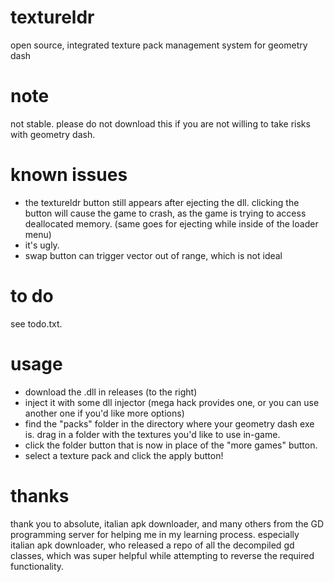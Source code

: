 # textureldr
open source, integrated texture pack management system for geometry dash

# note
not stable. please do not download this if you are not willing to take risks with geometry dash.

# known issues
- the textureldr button still appears after ejecting the dll. clicking the button will cause the game to crash, as the game is trying to access deallocated memory. (same goes for ejecting while inside of the loader menu)
- it's ugly.
- swap button can trigger vector out of range, which is not ideal

# to do
see todo.txt.

# usage
- download the .dll in releases (to the right)
- inject it with some dll injector (mega hack provides one, or you can use another one if you'd like more options)
- find the "packs" folder in the directory where your geometry dash exe is. drag in a folder with the textures you'd like to use in-game.
- click the folder button that is now in place of the "more games" button.
- select a texture pack and click the apply button!


# thanks
thank you to absolute, italian apk downloader, and many others from the GD programming server for helping me in my learning process. especially italian apk downloader, who released a repo of all the decompiled gd classes, which was super helpful while attempting to reverse the required functionality.

